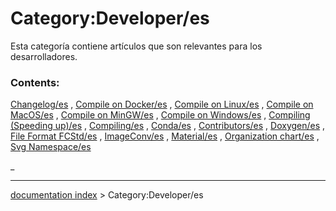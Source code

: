 # Category:Developer/es
Esta categoría contiene artículos que son relevantes para los desarrolladores.

### Contents:

[Changelog/es](Changelog/es.md) , [Compile on Docker/es](Compile_on_Docker/es.md) , [Compile on Linux/es](Compile_on_Linux/es.md) , [Compile on MacOS/es](Compile_on_MacOS/es.md) , [Compile on MinGW/es](Compile_on_MinGW/es.md) , [Compile on Windows/es](Compile_on_Windows/es.md) , [Compiling (Speeding up)/es](Compiling_(Speeding_up)/es.md) , [Compiling/es](Compiling/es.md) , [Conda/es](Conda/es.md) , [Contributors/es](Contributors/es.md) , [Doxygen/es](Doxygen/es.md) , [File Format FCStd/es](File_Format_FCStd/es.md) , [ImageConv/es](ImageConv/es.md) , [Material/es](Material/es.md) , [Organization chart/es](Organization_chart/es.md) , [Svg Namespace/es](Svg_Namespace/es.md)

_

---
[documentation index](../README.md) > Category:Developer/es

